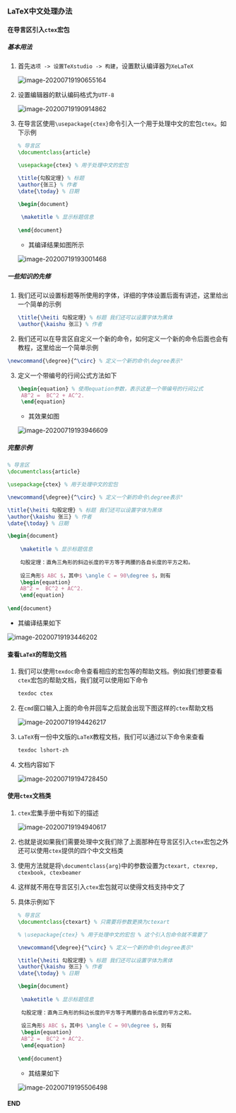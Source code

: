 ### LaTeX中文处理办法



#### 在导言区引入`ctex`宏包

##### 基本用法

1. 首先`选项 -> 设置TeXstudio -> 构建`，设置默认编译器为`XeLaTeX`

   ![image-20200719190655164](https://cdn.jsdelivr.net/gh/Square-John/Image/img/image-20200719190655164.png)

   

2. 设置编辑器的默认编码格式为`UTF-8`

   ![image-20200719190914862](https://cdn.jsdelivr.net/gh/Square-John/Image/img/image-20200719190914862.png)

   

3. 在导言区使用`\usepackage{ctex}`命令引入一个用于处理中文的宏包`ctex`。如下示例

   ```latex
   % 导言区
   \documentclass{article}
   
   \usepackage{ctex} % 用于处理中文的宏包
   
   \title{勾股定理} % 标题
   \author{张三} % 作者
   \date{\today} % 日期
   
   \begin{document}
   	
   	\maketitle % 显示标题信息
   	
   \end{document}
   ```

   - 其编译结果如图所示

   ![image-20200719193001468](https://cdn.jsdelivr.net/gh/Square-John/Image/img/image-20200719193001468.png)

##### 一些知识的先修

1. 我们还可以设置标题等所使用的字体，详细的字体设置后面有讲述，这里给出一个简单的示例

   ```latex
   \title{\heiti 勾股定理} % 标题 我们还可以设置字体为黑体
   \author{\kaishu 张三} % 作者
   ```

2.  我们还可以在导言区自定义一个新的命令，如何定义一个新的命令后面也会有教程，这里给出一个简单示例

   ```latex
   \newcommand{\degree}{^\circ} % 定义一个新的命令\degree表示°
   ```

3. 定义一个带编号的行间公式方法如下

   ```latex
   \begin{equation} % 使用equation参数，表示这是一个带编号的行间公式	
   	AB^2 = 	BC^2 + AC^2.	
   	\end{equation}
   ```

   - 其效果如图

   ![image-20200719193946609](https://cdn.jsdelivr.net/gh/Square-John/Image/img/image-20200719193946609.png)

   

##### 完整示例

```latex
% 导言区
\documentclass{article}

\usepackage{ctex} % 用于处理中文的宏包

\newcommand{\degree}{^\circ} % 定义一个新的命令\degree表示°

\title{\heiti 勾股定理} % 标题 我们还可以设置字体为黑体
\author{\kaishu 张三} % 作者
\date{\today} % 日期

\begin{document}
	
	\maketitle % 显示标题信息
	
	勾股定理：直角三角形的斜边长度的平方等于两腰的各自长度的平方之和。
	
	设三角形$ ABC $，其中$ \angle C = 90\degree $，则有
	\begin{equation}	
	AB^2 = 	BC^2 + AC^2.	
	\end{equation}
	
\end{document}
```

- 其编译结果如下

![image-20200719193446202](https://cdn.jsdelivr.net/gh/Square-John/Image/img/image-20200719194426217.png)



#### 查看`LaTeX`的帮助文档

1. 我们可以使用`texdoc`命令查看相应的宏包等的帮助文档。例如我们想要查看`ctex`宏包的帮助文档，我们就可以使用如下命令

   ```bash
   texdoc ctex
   ```

   

2. 在`cmd`窗口输入上面的命令并回车之后就会出现下图这样的`ctex`帮助文档

   ![image-20200719194426217](https://cdn.jsdelivr.net/gh/Square-John/Image/img/image-20200719194728450.png)

   

3. `LaTeX`有一份中文版的`LaTeX`教程文档，我们可以通过以下命令来查看

   ```bash
   texdoc lshort-zh
   ```

4. 文档内容如下

   ![image-20200719194728450](https://cdn.jsdelivr.net/gh/Square-John/Image/img/image-20200719193446202.png)



#### 使用`ctex`文档类

1. `ctex`宏集手册中有如下的描述

   ![image-20200719194940617](https://cdn.jsdelivr.net/gh/Square-John/Image/img/image-20200719194940617.png)

   

2. 也就是说如果我们需要处理中文我们除了上面那种在导言区引入`ctex`宏包之外还可以使用`ctex`提供的四个中文文档类

3. 使用方法就是将`\documentclass{arg}`中的参数设置为`ctexart, ctexrep, ctexbook, ctexbeamer`

4. 这样就不用在导言区引入`ctex`宏包就可以使得文档支持中文了

5. 具体示例如下

   ```latex
   % 导言区
   \documentclass{ctexart} % 只需要将参数更换为ctexart
   
   % \usepackage{ctex} % 用于处理中文的宏包 % 这个引入包命令就不需要了
   
   \newcommand{\degree}{^\circ} % 定义一个新的命令\degree表示°
   
   \title{\heiti 勾股定理} % 标题 我们还可以设置字体为黑体
   \author{\kaishu 张三} % 作者
   \date{\today} % 日期
   
   \begin{document}
   	
   	\maketitle % 显示标题信息
   	
   	勾股定理：直角三角形的斜边长度的平方等于两腰的各自长度的平方之和。
   	
   	设三角形$ ABC $，其中$ \angle C = 90\degree $，则有
   	\begin{equation}	
   	AB^2 = 	BC^2 + AC^2.	
   	\end{equation}
   	
   \end{document}
   ```

   - 其结果如下

   ![image-20200719195506498](https://cdn.jsdelivr.net/gh/Square-John/Image/img/image-20200719195506498.png)

   



#### END